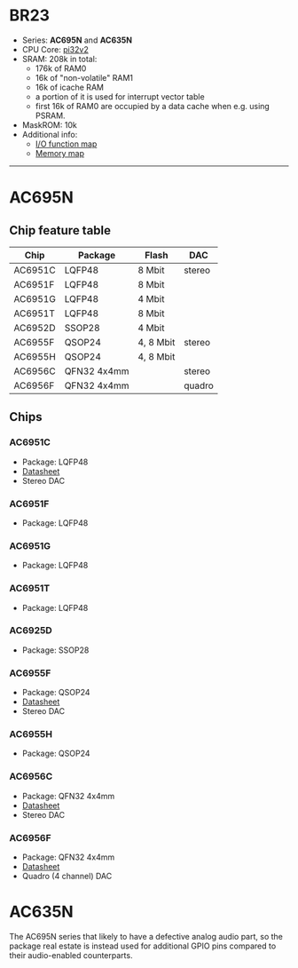 # BR23

- Series: **AC695N** and **AC635N**
- CPU Core: [pi32v2](../../cpu/index.md#pi32)
- SRAM: 208k in total:
  * 176k of RAM0
  * 16k of "non-volatile" RAM1
  * 16k of icache RAM
  * a portion of it is used for interrupt vector table
  * first 16k of RAM0 are occupied by a data cache when e.g. using PSRAM.
- MaskROM: 10k
- Additional info:
  * [I/O function map](iomap.md)
  * [Memory map](memmap.md)

--------------------------------------------------------------------------------

# AC695N

## Chip feature table

| Chip    | Package     | Flash     | DAC    |
|---------|-------------|-----------|--------|
| AC6951C | LQFP48      | 8 Mbit    | stereo |
| AC6951F | LQFP48      | 8 Mbit    |        |
| AC6951G | LQFP48      | 4 Mbit    |        |
| AC6951T | LQFP48      | 8 Mbit    |        |
| AC6952D | SSOP28      | 4 Mbit    |        |
| AC6955F | QSOP24      | 4, 8 Mbit | stereo |
| AC6955H | QSOP24      | 4, 8 Mbit |        |
| AC6956C | QFN32 4x4mm |           | stereo |
| AC6956F | QFN32 4x4mm |           | quadro |

## Chips

### AC6951C

- Package: LQFP48
- [Datasheet](http://www.lenzetech.com/public/store/pdf/jsggs/AC6951C%C2%A0Datasheet%C2%A0V1.3.pdf)
- Stereo DAC

### AC6951F

- Package: LQFP48

### AC6951G

- Package: LQFP48

### AC6951T

- Package: LQFP48

### AC6925D

- Package: SSOP28

### AC6955F

- Package: QSOP24
- [Datasheet](http://www.lenzetech.com/public/store/pdf/jsggs/AC6955F%C2%A0Datasheet%C2%A0V1.1.pdf)
- Stereo DAC

### AC6955H

- Package: QSOP24

### AC6956C

- Package: QFN32 4x4mm
- [Datasheet](http://www.lenzetech.com/public/store/pdf/jsggs/AC6956C%20Datasheet%20V1.1.pdf)
- Stereo DAC

### AC6956F

- Package: QFN32 4x4mm
- [Datasheet](https://www.lenzetech.com/public/store/pdf/jsggs/AC6956F%20Datasheet%20V1.2.pdf)
- Quadro (4 channel) DAC

# AC635N

The AC695N series that likely to have a defective analog audio part, so the package real estate is instead used for additional GPIO pins compared to their audio-enabled counterparts.
